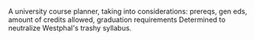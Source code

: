 A university course planner, taking into considerations: prereqs, gen eds, amount of credits allowed, graduation requirements
Determined to neutralize Westphal's trashy syllabus.